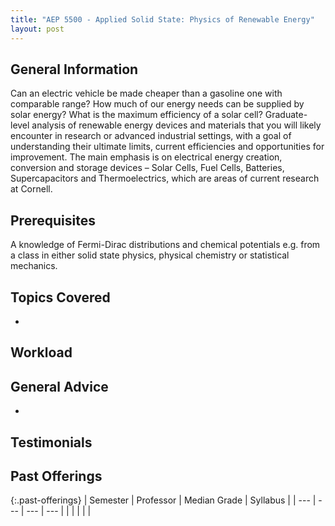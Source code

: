 ```yaml
---
title: "AEP 5500 - Applied Solid State: Physics of Renewable Energy"
layout: post
---
```


<link rel="stylesheet" href="/main.css">

## General Information

Can an electric vehicle be made cheaper than a gasoline one with comparable range? How much of our energy needs can be supplied by solar energy? What is the maximum efficiency of a solar cell? Graduate-level analysis of renewable energy devices and materials that you will likely encounter in research or advanced industrial settings, with a goal of understanding their ultimate limits, current efficiencies and opportunities for improvement. The main emphasis is on electrical energy creation, conversion and storage devices – Solar Cells, Fuel Cells, Batteries, Supercapacitors and Thermoelectrics, which are areas of current research at Cornell.

## Prerequisites

A knowledge of Fermi-Dirac distributions and chemical potentials e.g. from a class in either solid state physics, physical chemistry or statistical mechanics.

## Topics Covered

  - 

## Workload



## General Advice

  - 

## Testimonials



## Past Offerings

{:.past-offerings}
| Semester | Professor | Median Grade | Syllabus |
| --- | --- | --- | --- |
|  |  |  |  |
